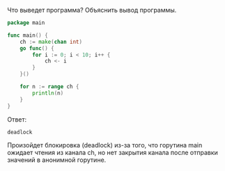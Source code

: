 Что выведет программа? Объяснить вывод программы.

```go
package main

func main() {
	ch := make(chan int)
	go func() {
		for i := 0; i < 10; i++ {
			ch <- i
		}
	}()

	for n := range ch {
		println(n)
	}
}
```

Ответ:
```
deadlock

```
Произойдет блокировка (deadlock) из-за того, что горутина main ожидает чтения из канала ch, но нет закрытия канала после отправки значений в анонимной горутине.